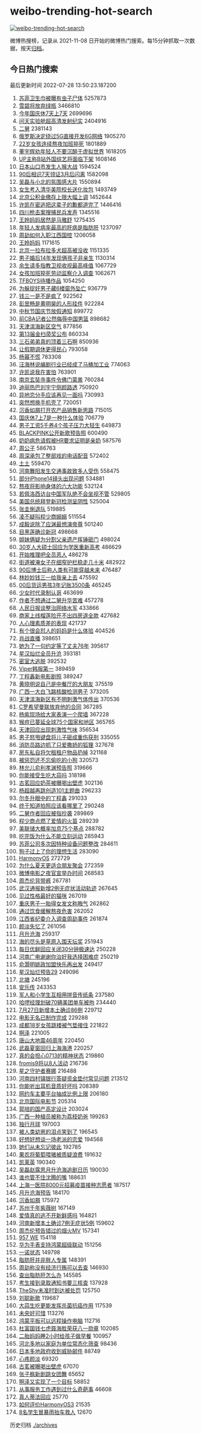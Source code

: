 # weibo-trending-hot-search

[![weibo-trending-hot-search](https://github.com/ameizi/weibo-trending-hot-search/actions/workflows/ci.yml/badge.svg)](https://github.com/ameizi/weibo-trending-hot-search/actions/workflows/ci.yml)

微博热搜榜，记录从 2021-11-08 日开始的微博热门搜索。每15分钟抓取一次数据，按天[归档](./archives)。

## 今日热门搜索

<!-- BEGIN --> 
最后更新时间 2022-07-28 13:50:23.187200 
1. [苏菲卫生巾被曝有虫子尸体](https://s.weibo.com/weibo?q=%23%E8%8B%8F%E8%8F%B2%E5%8D%AB%E7%94%9F%E5%B7%BE%E8%A2%AB%E6%9B%9D%E6%9C%89%E8%99%AB%E5%AD%90%E5%B0%B8%E4%BD%93%23&Refer=top) 5257873
1. [雪碧将放弃绿瓶](https://s.weibo.com/weibo?q=%23%E9%9B%AA%E7%A2%A7%E5%B0%86%E6%94%BE%E5%BC%83%E7%BB%BF%E7%93%B6%23&Refer=top) 3466810
1. [今年国庆休7天上7天](https://s.weibo.com/weibo?q=%23%E4%BB%8A%E5%B9%B4%E5%9B%BD%E5%BA%86%E4%BC%917%E5%A4%A9%E4%B8%8A7%E5%A4%A9%23&Refer=top) 2699696
1. [问天实验舱超高清发射纪实](https://s.weibo.com/weibo?q=%23%E9%97%AE%E5%A4%A9%E5%AE%9E%E9%AA%8C%E8%88%B1%E8%B6%85%E9%AB%98%E6%B8%85%E5%8F%91%E5%B0%84%E7%BA%AA%E5%AE%9E%23&Refer=top) 2404916
1. [二舅](https://s.weibo.com/weibo?q=%23%E4%BA%8C%E8%88%85%23&Refer=top) 2381143
1. [俄罗斯决定绕过5G直接开发6G网络](https://s.weibo.com/weibo?q=%23%E4%BF%84%E7%BD%97%E6%96%AF%E5%86%B3%E5%AE%9A%E7%BB%95%E8%BF%875G%E7%9B%B4%E6%8E%A5%E5%BC%80%E5%8F%916G%E7%BD%91%E7%BB%9C%23&Refer=top) 1905270
1. [22岁女孩连续熬夜加班猝死](https://s.weibo.com/weibo?q=%2322%E5%B2%81%E5%A5%B3%E5%AD%A9%E8%BF%9E%E7%BB%AD%E7%86%AC%E5%A4%9C%E5%8A%A0%E7%8F%AD%E7%8C%9D%E6%AD%BB%23&Refer=top) 1801889
1. [董宇辉劝年轻人不要沉醉于虚拟世界](https://s.weibo.com/weibo?q=%23%E8%91%A3%E5%AE%87%E8%BE%89%E5%8A%9D%E5%B9%B4%E8%BD%BB%E4%BA%BA%E4%B8%8D%E8%A6%81%E6%B2%89%E9%86%89%E4%BA%8E%E8%99%9A%E6%8B%9F%E4%B8%96%E7%95%8C%23&Refer=top) 1618205
1. [UP主称B站外国综艺将面临下架](https://s.weibo.com/weibo?q=%23UP%E4%B8%BB%E7%A7%B0B%E7%AB%99%E5%A4%96%E5%9B%BD%E7%BB%BC%E8%89%BA%E5%B0%86%E9%9D%A2%E4%B8%B4%E4%B8%8B%E6%9E%B6%23&Refer=top) 1608146
1. [日本山口市发生人猴大战](https://s.weibo.com/weibo?q=%23%E6%97%A5%E6%9C%AC%E5%B1%B1%E5%8F%A3%E5%B8%82%E5%8F%91%E7%94%9F%E4%BA%BA%E7%8C%B4%E5%A4%A7%E6%88%98%23&Refer=top) 1594524
1. [90后相识7天领证3月后闪离](https://s.weibo.com/weibo?q=%2390%E5%90%8E%E7%9B%B8%E8%AF%867%E5%A4%A9%E9%A2%86%E8%AF%813%E6%9C%88%E5%90%8E%E9%97%AA%E7%A6%BB%23&Refer=top) 1582098
1. [吴磊与小北的氛围感大片](https://s.weibo.com/weibo?q=%23%E5%90%B4%E7%A3%8A%E4%B8%8E%E5%B0%8F%E5%8C%97%E7%9A%84%E6%B0%9B%E5%9B%B4%E6%84%9F%E5%A4%A7%E7%89%87%23&Refer=top) 1550894
1. [女生考入清华美院校长送化妆包](https://s.weibo.com/weibo?q=%23%E5%A5%B3%E7%94%9F%E8%80%83%E5%85%A5%E6%B8%85%E5%8D%8E%E7%BE%8E%E9%99%A2%E6%A0%A1%E9%95%BF%E9%80%81%E5%8C%96%E5%A6%86%E5%8C%85%23&Refer=top) 1493749
1. [北京公积金缴存上限大幅上调](https://s.weibo.com/weibo?q=%23%E5%8C%97%E4%BA%AC%E5%85%AC%E7%A7%AF%E9%87%91%E7%BC%B4%E5%AD%98%E4%B8%8A%E9%99%90%E5%A4%A7%E5%B9%85%E4%B8%8A%E8%B0%83%23&Refer=top) 1452644
1. [许凯在密逃把这辈子的歉都道完了](https://s.weibo.com/weibo?q=%23%E8%AE%B8%E5%87%AF%E5%9C%A8%E5%AF%86%E9%80%83%E6%8A%8A%E8%BF%99%E8%BE%88%E5%AD%90%E7%9A%84%E6%AD%89%E9%83%BD%E9%81%93%E5%AE%8C%E4%BA%86%23&Refer=top) 1446416
1. [四川枪击案搜捕民兵发声](https://s.weibo.com/weibo?q=%23%E5%9B%9B%E5%B7%9D%E6%9E%AA%E5%87%BB%E6%A1%88%E6%90%9C%E6%8D%95%E6%B0%91%E5%85%B5%E5%8F%91%E5%A3%B0%23&Refer=top) 1345516
1. [王姈妈妈居然是马雅舒](https://s.weibo.com/weibo?q=%23%E7%8E%8B%E5%A7%88%E5%A6%88%E5%A6%88%E5%B1%85%E7%84%B6%E6%98%AF%E9%A9%AC%E9%9B%85%E8%88%92%23&Refer=top) 1275435
1. [年轻人发病率最高的肝病是脂肪肝](https://s.weibo.com/weibo?q=%23%E5%B9%B4%E8%BD%BB%E4%BA%BA%E5%8F%91%E7%97%85%E7%8E%87%E6%9C%80%E9%AB%98%E7%9A%84%E8%82%9D%E7%97%85%E6%98%AF%E8%84%82%E8%82%AA%E8%82%9D%23&Refer=top) 1237097
1. [周劼如何入职江西国控](https://s.weibo.com/weibo?q=%23%E5%91%A8%E5%8A%BC%E5%A6%82%E4%BD%95%E5%85%A5%E8%81%8C%E6%B1%9F%E8%A5%BF%E5%9B%BD%E6%8E%A7%23&Refer=top) 1206058
1. [王姈妈妈](https://s.weibo.com/weibo?q=%E7%8E%8B%E5%A7%88%E5%A6%88%E5%A6%88&Refer=top) 1171615
1. [北京一拉布拉多犬超高被没收](https://s.weibo.com/weibo?q=%23%E5%8C%97%E4%BA%AC%E4%B8%80%E6%8B%89%E5%B8%83%E6%8B%89%E5%A4%9A%E7%8A%AC%E8%B6%85%E9%AB%98%E8%A2%AB%E6%B2%A1%E6%94%B6%23&Refer=top) 1151335
1. [男子婚后14年发现俩孩子非亲生](https://s.weibo.com/weibo?q=%23%E7%94%B7%E5%AD%90%E5%A9%9A%E5%90%8E14%E5%B9%B4%E5%8F%91%E7%8E%B0%E4%BF%A9%E5%AD%A9%E5%AD%90%E9%9D%9E%E4%BA%B2%E7%94%9F%23&Refer=top) 1130314
1. [余生请多指教卫视收视最高峰值](https://s.weibo.com/weibo?q=%23%E4%BD%99%E7%94%9F%E8%AF%B7%E5%A4%9A%E6%8C%87%E6%95%99%E5%8D%AB%E8%A7%86%E6%94%B6%E8%A7%86%E6%9C%80%E9%AB%98%E5%B3%B0%E5%80%BC%23&Refer=top) 1067729
1. [女孩加班猝死劳动监察介入调查](https://s.weibo.com/weibo?q=%23%E5%A5%B3%E5%AD%A9%E5%8A%A0%E7%8F%AD%E7%8C%9D%E6%AD%BB%E5%8A%B3%E5%8A%A8%E7%9B%91%E5%AF%9F%E4%BB%8B%E5%85%A5%E8%B0%83%E6%9F%A5%23&Refer=top) 1062671
1. [TFBOYS待播作品](https://s.weibo.com/weibo?q=%23TFBOYS%E5%BE%85%E6%92%AD%E4%BD%9C%E5%93%81%23&Refer=top) 1054250
1. [为躲捉奸男子藏6楼窗外坠亡](https://s.weibo.com/weibo?q=%23%E4%B8%BA%E8%BA%B2%E6%8D%89%E5%A5%B8%E7%94%B7%E5%AD%90%E8%97%8F6%E6%A5%BC%E7%AA%97%E5%A4%96%E5%9D%A0%E4%BA%A1%23&Refer=top) 936779
1. [钱三一是不是疯了](https://s.weibo.com/weibo?q=%23%E9%92%B1%E4%B8%89%E4%B8%80%E6%98%AF%E4%B8%8D%E6%98%AF%E7%96%AF%E4%BA%86%23&Refer=top) 922562
1. [彭昱畅是黄明昊的人形挂件](https://s.weibo.com/weibo?q=%23%E5%BD%AD%E6%98%B1%E7%95%85%E6%98%AF%E9%BB%84%E6%98%8E%E6%98%8A%E7%9A%84%E4%BA%BA%E5%BD%A2%E6%8C%82%E4%BB%B6%23&Refer=top) 922284
1. [中秋节国庆节放假通知](https://s.weibo.com/weibo?q=%23%E4%B8%AD%E7%A7%8B%E8%8A%82%E5%9B%BD%E5%BA%86%E8%8A%82%E6%94%BE%E5%81%87%E9%80%9A%E7%9F%A5%23&Refer=top) 899772
1. [前CBA记者公然侮辱中国男篮](https://s.weibo.com/weibo?q=%23%E5%89%8DCBA%E8%AE%B0%E8%80%85%E5%85%AC%E7%84%B6%E4%BE%AE%E8%BE%B1%E4%B8%AD%E5%9B%BD%E7%94%B7%E7%AF%AE%23&Refer=top) 898682
1. [天津滨海新区空气](https://s.weibo.com/weibo?q=%23%E5%A4%A9%E6%B4%A5%E6%BB%A8%E6%B5%B7%E6%96%B0%E5%8C%BA%E7%A9%BA%E6%B0%94%23&Refer=top) 877856
1. [第13届金扫帚奖公布](https://s.weibo.com/weibo?q=%23%E7%AC%AC13%E5%B1%8A%E9%87%91%E6%89%AB%E5%B8%9A%E5%A5%96%E5%85%AC%E5%B8%83%23&Refer=top) 860334
1. [三石弟弟真的顶着三石啊](https://s.weibo.com/weibo?q=%23%E4%B8%89%E7%9F%B3%E5%BC%9F%E5%BC%9F%E7%9C%9F%E7%9A%84%E9%A1%B6%E7%9D%80%E4%B8%89%E7%9F%B3%E5%95%8A%23&Refer=top) 850936
1. [让假期调休更得民心](https://s.weibo.com/weibo?q=%23%E8%AE%A9%E5%81%87%E6%9C%9F%E8%B0%83%E4%BC%91%E6%9B%B4%E5%BE%97%E6%B0%91%E5%BF%83%23&Refer=top) 793058
1. [杨幂不慌](https://s.weibo.com/weibo?q=%23%E6%9D%A8%E5%B9%82%E4%B8%8D%E6%85%8C%23&Refer=top) 783308
1. [汪海林说编剧行业已经成了马桶加工业](https://s.weibo.com/weibo?q=%23%E6%B1%AA%E6%B5%B7%E6%9E%97%E8%AF%B4%E7%BC%96%E5%89%A7%E8%A1%8C%E4%B8%9A%E5%B7%B2%E7%BB%8F%E6%88%90%E4%BA%86%E9%A9%AC%E6%A1%B6%E5%8A%A0%E5%B7%A5%E4%B8%9A%23&Refer=top) 774063
1. [许凯说我在害怕](https://s.weibo.com/weibo?q=%23%E8%AE%B8%E5%87%AF%E8%AF%B4%E6%88%91%E5%9C%A8%E5%AE%B3%E6%80%95%23&Refer=top) 763901
1. [南京玄奘寺事件令佛门蒙羞](https://s.weibo.com/weibo?q=%23%E5%8D%97%E4%BA%AC%E7%8E%84%E5%A5%98%E5%AF%BA%E4%BA%8B%E4%BB%B6%E4%BB%A4%E4%BD%9B%E9%97%A8%E8%92%99%E7%BE%9E%23&Refer=top) 760284
1. [迪丽热巴刘宇宁侧颜路透](https://s.weibo.com/weibo?q=%23%E8%BF%AA%E4%B8%BD%E7%83%AD%E5%B7%B4%E5%88%98%E5%AE%87%E5%AE%81%E4%BE%A7%E9%A2%9C%E8%B7%AF%E9%80%8F%23&Refer=top) 750920
1. [异地恋分手应该再见一面吗](https://s.weibo.com/weibo?q=%23%E5%BC%82%E5%9C%B0%E6%81%8B%E5%88%86%E6%89%8B%E5%BA%94%E8%AF%A5%E5%86%8D%E8%A7%81%E4%B8%80%E9%9D%A2%E5%90%97%23&Refer=top) 730993
1. [突然想换手机壳了](https://s.weibo.com/weibo?q=%23%E7%AA%81%E7%84%B6%E6%83%B3%E6%8D%A2%E6%89%8B%E6%9C%BA%E5%A3%B3%E4%BA%86%23&Refer=top) 720051
1. [沉香如屑打开农产品销售新思路](https://s.weibo.com/weibo?q=%23%E6%B2%89%E9%A6%99%E5%A6%82%E5%B1%91%E6%89%93%E5%BC%80%E5%86%9C%E4%BA%A7%E5%93%81%E9%94%80%E5%94%AE%E6%96%B0%E6%80%9D%E8%B7%AF%23&Refer=top) 715015
1. [国庆休7上7是一种什么体验](https://s.weibo.com/weibo?q=%23%E5%9B%BD%E5%BA%86%E4%BC%917%E4%B8%8A7%E6%98%AF%E4%B8%80%E7%A7%8D%E4%BB%80%E4%B9%88%E4%BD%93%E9%AA%8C%23&Refer=top) 706779
1. [男子工资5千养4个孩子压力大轻生](https://s.weibo.com/weibo?q=%23%E7%94%B7%E5%AD%90%E5%B7%A5%E8%B5%845%E5%8D%83%E5%85%BB4%E4%B8%AA%E5%AD%A9%E5%AD%90%E5%8E%8B%E5%8A%9B%E5%A4%A7%E8%BD%BB%E7%94%9F%23&Refer=top) 649873
1. [BLACKPINK公开新歌预告照](https://s.weibo.com/weibo?q=%23BLACKPINK%E5%85%AC%E5%BC%80%E6%96%B0%E6%AD%8C%E9%A2%84%E5%91%8A%E7%85%A7%23&Refer=top) 600490
1. [奶奶病危请假被HR要求证明是亲奶](https://s.weibo.com/weibo?q=%23%E5%A5%B6%E5%A5%B6%E7%97%85%E5%8D%B1%E8%AF%B7%E5%81%87%E8%A2%ABHR%E8%A6%81%E6%B1%82%E8%AF%81%E6%98%8E%E6%98%AF%E4%BA%B2%E5%A5%B6%23&Refer=top) 587576
1. [周公子](https://s.weibo.com/weibo?q=%E5%91%A8%E5%85%AC%E5%AD%90&Refer=top) 586763
1. [周深承包了整部戏的电话配音](https://s.weibo.com/weibo?q=%23%E5%91%A8%E6%B7%B1%E6%89%BF%E5%8C%85%E4%BA%86%E6%95%B4%E9%83%A8%E6%88%8F%E7%9A%84%E7%94%B5%E8%AF%9D%E9%85%8D%E9%9F%B3%23&Refer=top) 572402
1. [土土](https://s.weibo.com/weibo?q=%E5%9C%9F%E5%9C%9F&Refer=top) 559470
1. [河南舞阳发生交通事故致多人受伤](https://s.weibo.com/weibo?q=%23%E6%B2%B3%E5%8D%97%E8%88%9E%E9%98%B3%E5%8F%91%E7%94%9F%E4%BA%A4%E9%80%9A%E4%BA%8B%E6%95%85%E8%87%B4%E5%A4%9A%E4%BA%BA%E5%8F%97%E4%BC%A4%23&Refer=top) 558475
1. [部分iPhone14镜头出现问题](https://s.weibo.com/weibo?q=%23%E9%83%A8%E5%88%86iPhone14%E9%95%9C%E5%A4%B4%E5%87%BA%E7%8E%B0%E9%97%AE%E9%A2%98%23&Refer=top) 534881
1. [熬夜将影响身体的六大功能](https://s.weibo.com/weibo?q=%23%E7%86%AC%E5%A4%9C%E5%B0%86%E5%BD%B1%E5%93%8D%E8%BA%AB%E4%BD%93%E7%9A%84%E5%85%AD%E5%A4%A7%E5%8A%9F%E8%83%BD%23&Refer=top) 532124
1. [若佩洛西访台中国军队绝不会坐视不管](https://s.weibo.com/weibo?q=%E8%8B%A5%E4%BD%A9%E6%B4%9B%E8%A5%BF%E8%AE%BF%E5%8F%B0%E4%B8%AD%E5%9B%BD%E5%86%9B%E9%98%9F%E7%BB%9D%E4%B8%8D%E4%BC%9A%E5%9D%90%E8%A7%86%E4%B8%8D%E7%AE%A1&Refer=top) 529805
1. [美国总统拜登新冠检测呈阴性](https://s.weibo.com/weibo?q=%23%E7%BE%8E%E5%9B%BD%E6%80%BB%E7%BB%9F%E6%8B%9C%E7%99%BB%E6%96%B0%E5%86%A0%E6%A3%80%E6%B5%8B%E5%91%88%E9%98%B4%E6%80%A7%23&Refer=top) 525004
1. [张圭悧退队](https://s.weibo.com/weibo?q=%23%E5%BC%A0%E5%9C%AD%E6%82%A7%E9%80%80%E9%98%9F%23&Refer=top) 519885
1. [凌不疑叫程少商嫋嫋](https://s.weibo.com/weibo?q=%E5%87%8C%E4%B8%8D%E7%96%91%E5%8F%AB%E7%A8%8B%E5%B0%91%E5%95%86%E5%AB%8B%E5%AB%8B&Refer=top) 511554
1. [成毅说除了应渊最想演帝尊](https://s.weibo.com/weibo?q=%23%E6%88%90%E6%AF%85%E8%AF%B4%E9%99%A4%E4%BA%86%E5%BA%94%E6%B8%8A%E6%9C%80%E6%83%B3%E6%BC%94%E5%B8%9D%E5%B0%8A%23&Refer=top) 501240
1. [目黑莲确诊新冠](https://s.weibo.com/weibo?q=%23%E7%9B%AE%E9%BB%91%E8%8E%B2%E7%A1%AE%E8%AF%8A%E6%96%B0%E5%86%A0%23&Refer=top) 498668
1. [姐妹俩疑为分割父亲遗产挥锤砸门](https://s.weibo.com/weibo?q=%23%E5%A7%90%E5%A6%B9%E4%BF%A9%E7%96%91%E4%B8%BA%E5%88%86%E5%89%B2%E7%88%B6%E4%BA%B2%E9%81%97%E4%BA%A7%E6%8C%A5%E9%94%A4%E7%A0%B8%E9%97%A8%23&Refer=top) 498024
1. [30岁人大硕士回应为学医重新高考](https://s.weibo.com/weibo?q=%2330%E5%B2%81%E4%BA%BA%E5%A4%A7%E7%A1%95%E5%A3%AB%E5%9B%9E%E5%BA%94%E4%B8%BA%E5%AD%A6%E5%8C%BB%E9%87%8D%E6%96%B0%E9%AB%98%E8%80%83%23&Refer=top) 486629
1. [开始推理吧全员恶人](https://s.weibo.com/weibo?q=%23%E5%BC%80%E5%A7%8B%E6%8E%A8%E7%90%86%E5%90%A7%E5%85%A8%E5%91%98%E6%81%B6%E4%BA%BA%23&Refer=top) 486278
1. [街道被淹女子在细窄护栏稳走几十米](https://s.weibo.com/weibo?q=%23%E8%A1%97%E9%81%93%E8%A2%AB%E6%B7%B9%E5%A5%B3%E5%AD%90%E5%9C%A8%E7%BB%86%E7%AA%84%E6%8A%A4%E6%A0%8F%E7%A8%B3%E8%B5%B0%E5%87%A0%E5%8D%81%E7%B1%B3%23&Refer=top) 482922
1. [90后博士后称人类有可能穿越未来](https://s.weibo.com/weibo?q=%2390%E5%90%8E%E5%8D%9A%E5%A3%AB%E5%90%8E%E7%A7%B0%E4%BA%BA%E7%B1%BB%E6%9C%89%E5%8F%AF%E8%83%BD%E7%A9%BF%E8%B6%8A%E6%9C%AA%E6%9D%A5%23&Refer=top) 476487
1. [林妙妙钱三一给我亲上去](https://s.weibo.com/weibo?q=%23%E6%9E%97%E5%A6%99%E5%A6%99%E9%92%B1%E4%B8%89%E4%B8%80%E7%BB%99%E6%88%91%E4%BA%B2%E4%B8%8A%E5%8E%BB%23&Refer=top) 475592
1. [00后货运男孩3年记账3500条](https://s.weibo.com/weibo?q=%2300%E5%90%8E%E8%B4%A7%E8%BF%90%E7%94%B7%E5%AD%A93%E5%B9%B4%E8%AE%B0%E8%B4%A63500%E6%9D%A1%23&Refer=top) 465245
1. [少女时代录制认哥](https://s.weibo.com/weibo?q=%23%E5%B0%91%E5%A5%B3%E6%97%B6%E4%BB%A3%E5%BD%95%E5%88%B6%E8%AE%A4%E5%93%A5%23&Refer=top) 463699
1. [作者不想通过二舅升华苦难](https://s.weibo.com/weibo?q=%23%E4%BD%9C%E8%80%85%E4%B8%8D%E6%83%B3%E9%80%9A%E8%BF%87%E4%BA%8C%E8%88%85%E5%8D%87%E5%8D%8E%E8%8B%A6%E9%9A%BE%23&Refer=top) 457278
1. [人民日报谈整治网络水军](https://s.weibo.com/weibo?q=%23%E4%BA%BA%E6%B0%91%E6%97%A5%E6%8A%A5%E8%B0%88%E6%95%B4%E6%B2%BB%E7%BD%91%E7%BB%9C%E6%B0%B4%E5%86%9B%23&Refer=top) 433866
1. [商家上线榴莲险开不出四房退全款](https://s.weibo.com/weibo?q=%23%E5%95%86%E5%AE%B6%E4%B8%8A%E7%BA%BF%E6%A6%B4%E8%8E%B2%E9%99%A9%E5%BC%80%E4%B8%8D%E5%87%BA%E5%9B%9B%E6%88%BF%E9%80%80%E5%85%A8%E6%AC%BE%23&Refer=top) 427682
1. [人心理素质差的表现](https://s.weibo.com/weibo?q=%23%E4%BA%BA%E5%BF%83%E7%90%86%E7%B4%A0%E8%B4%A8%E5%B7%AE%E7%9A%84%E8%A1%A8%E7%8E%B0%23&Refer=top) 421737
1. [有个很会怼人的妈妈是什么体验](https://s.weibo.com/weibo?q=%23%E6%9C%89%E4%B8%AA%E5%BE%88%E4%BC%9A%E6%80%BC%E4%BA%BA%E7%9A%84%E5%A6%88%E5%A6%88%E6%98%AF%E4%BB%80%E4%B9%88%E4%BD%93%E9%AA%8C%23&Refer=top) 404526
1. [肖战直播](https://s.weibo.com/weibo?q=%23%E8%82%96%E6%88%98%E7%9B%B4%E6%92%AD%23&Refer=top) 398651
1. [她为了一句约定等了丈夫76年](https://s.weibo.com/weibo?q=%23%E5%A5%B9%E4%B8%BA%E4%BA%86%E4%B8%80%E5%8F%A5%E7%BA%A6%E5%AE%9A%E7%AD%89%E4%BA%86%E4%B8%88%E5%A4%AB76%E5%B9%B4%23&Refer=top) 395617
1. [星汉灿烂全员升沧](https://s.weibo.com/weibo?q=%23%E6%98%9F%E6%B1%89%E7%81%BF%E7%83%82%E5%85%A8%E5%91%98%E5%8D%87%E6%B2%A7%23&Refer=top) 393181
1. [密室大逃脱](https://s.weibo.com/weibo?q=%E5%AF%86%E5%AE%A4%E5%A4%A7%E9%80%83%E8%84%B1&Refer=top) 392532
1. [Viper韩服第一](https://s.weibo.com/weibo?q=Viper%E9%9F%A9%E6%9C%8D%E7%AC%AC%E4%B8%80&Refer=top) 389459
1. [丁程鑫新电影剧照](https://s.weibo.com/weibo?q=%23%E4%B8%81%E7%A8%8B%E9%91%AB%E6%96%B0%E7%94%B5%E5%BD%B1%E5%89%A7%E7%85%A7%23&Refer=top) 389247
1. [黄晓明说自己是中餐厅的大朋友](https://s.weibo.com/weibo?q=%23%E9%BB%84%E6%99%93%E6%98%8E%E8%AF%B4%E8%87%AA%E5%B7%B1%E6%98%AF%E4%B8%AD%E9%A4%90%E5%8E%85%E7%9A%84%E5%A4%A7%E6%9C%8B%E5%8F%8B%23&Refer=top) 375519
1. [广西一大白飞踹核酸检测男子](https://s.weibo.com/weibo?q=%23%E5%B9%BF%E8%A5%BF%E4%B8%80%E5%A4%A7%E7%99%BD%E9%A3%9E%E8%B8%B9%E6%A0%B8%E9%85%B8%E6%A3%80%E6%B5%8B%E7%94%B7%E5%AD%90%23&Refer=top) 373205
1. [天津滨海新区有不明刺激气体传出](https://s.weibo.com/weibo?q=%23%E5%A4%A9%E6%B4%A5%E6%BB%A8%E6%B5%B7%E6%96%B0%E5%8C%BA%E6%9C%89%E4%B8%8D%E6%98%8E%E5%88%BA%E6%BF%80%E6%B0%94%E4%BD%93%E4%BC%A0%E5%87%BA%23&Refer=top) 370536
1. [C罗希望曼联放弃他的合同](https://s.weibo.com/weibo?q=%23C%E7%BD%97%E5%B8%8C%E6%9C%9B%E6%9B%BC%E8%81%94%E6%94%BE%E5%BC%83%E4%BB%96%E7%9A%84%E5%90%88%E5%90%8C%23&Refer=top) 367285
1. [杨紫现场给大家表演一个爬墙](https://s.weibo.com/weibo?q=%23%E6%9D%A8%E7%B4%AB%E7%8E%B0%E5%9C%BA%E7%BB%99%E5%A4%A7%E5%AE%B6%E8%A1%A8%E6%BC%94%E4%B8%80%E4%B8%AA%E7%88%AC%E5%A2%99%23&Refer=top) 367228
1. [猴痘已蔓延全球75个国家和地区](https://s.weibo.com/weibo?q=%23%E7%8C%B4%E7%97%98%E5%B7%B2%E8%94%93%E5%BB%B6%E5%85%A8%E7%90%8375%E4%B8%AA%E5%9B%BD%E5%AE%B6%E5%92%8C%E5%9C%B0%E5%8C%BA%23&Refer=top) 365765
1. [天津回应出现刺激性气味](https://s.weibo.com/weibo?q=%23%E5%A4%A9%E6%B4%A5%E5%9B%9E%E5%BA%94%E5%87%BA%E7%8E%B0%E5%88%BA%E6%BF%80%E6%80%A7%E6%B0%94%E5%91%B3%23&Refer=top) 356534
1. [男子怒甩键盘将儿子砸成重伤获刑](https://s.weibo.com/weibo?q=%23%E7%94%B7%E5%AD%90%E6%80%92%E7%94%A9%E9%94%AE%E7%9B%98%E5%B0%86%E5%84%BF%E5%AD%90%E7%A0%B8%E6%88%90%E9%87%8D%E4%BC%A4%E8%8E%B7%E5%88%91%23&Refer=top) 335055
1. [消防员路边抓了只爱撒娇的狐狸](https://s.weibo.com/weibo?q=%23%E6%B6%88%E9%98%B2%E5%91%98%E8%B7%AF%E8%BE%B9%E6%8A%93%E4%BA%86%E5%8F%AA%E7%88%B1%E6%92%92%E5%A8%87%E7%9A%84%E7%8B%90%E7%8B%B8%23&Refer=top) 327678
1. [房东私自将欠租租户物品扔掉](https://s.weibo.com/weibo?q=%23%E6%88%BF%E4%B8%9C%E7%A7%81%E8%87%AA%E5%B0%86%E6%AC%A0%E7%A7%9F%E7%A7%9F%E6%88%B7%E7%89%A9%E5%93%81%E6%89%94%E6%8E%89%23&Refer=top) 321168
1. [被惩罚还不忘偷吃的小狗](https://s.weibo.com/weibo?q=%23%E8%A2%AB%E6%83%A9%E7%BD%9A%E8%BF%98%E4%B8%8D%E5%BF%98%E5%81%B7%E5%90%83%E7%9A%84%E5%B0%8F%E7%8B%97%23&Refer=top) 320573
1. [林允儿俞利孝渊预告照](https://s.weibo.com/weibo?q=%23%E6%9E%97%E5%85%81%E5%84%BF%E4%BF%9E%E5%88%A9%E5%AD%9D%E6%B8%8A%E9%A2%84%E5%91%8A%E7%85%A7%23&Refer=top) 319666
1. [你能接受生吃大蒜吗](https://s.weibo.com/weibo?q=%23%E4%BD%A0%E8%83%BD%E6%8E%A5%E5%8F%97%E7%94%9F%E5%90%83%E5%A4%A7%E8%92%9C%E5%90%97%23&Refer=top) 318198
1. [古茗回应奶茶被曝喝出壁虎](https://s.weibo.com/weibo?q=%23%E5%8F%A4%E8%8C%97%E5%9B%9E%E5%BA%94%E5%A5%B6%E8%8C%B6%E8%A2%AB%E6%9B%9D%E5%96%9D%E5%87%BA%E5%A3%81%E8%99%8E%23&Refer=top) 302136
1. [杨超越再跳创造101主题曲](https://s.weibo.com/weibo?q=%23%E6%9D%A8%E8%B6%85%E8%B6%8A%E5%86%8D%E8%B7%B3%E5%88%9B%E9%80%A0101%E4%B8%BB%E9%A2%98%E6%9B%B2%23&Refer=top) 296233
1. [尔冬升眼中的丁程鑫](https://s.weibo.com/weibo?q=%23%E5%B0%94%E5%86%AC%E5%8D%87%E7%9C%BC%E4%B8%AD%E7%9A%84%E4%B8%81%E7%A8%8B%E9%91%AB%23&Refer=top) 291033
1. [终于知道拍照应该看哪里了](https://s.weibo.com/weibo?q=%23%E7%BB%88%E4%BA%8E%E7%9F%A5%E9%81%93%E6%8B%8D%E7%85%A7%E5%BA%94%E8%AF%A5%E7%9C%8B%E5%93%AA%E9%87%8C%E4%BA%86%23&Refer=top) 290248
1. [二舅作者回应被指抄袭](https://s.weibo.com/weibo?q=%23%E4%BA%8C%E8%88%85%E4%BD%9C%E8%80%85%E5%9B%9E%E5%BA%94%E8%A2%AB%E6%8C%87%E6%8A%84%E8%A2%AD%23&Refer=top) 289869
1. [程少商点燃了爱情的火苗](https://s.weibo.com/weibo?q=%23%E7%A8%8B%E5%B0%91%E5%95%86%E7%82%B9%E7%87%83%E4%BA%86%E7%88%B1%E6%83%85%E7%9A%84%E7%81%AB%E8%8B%97%23&Refer=top) 289239
1. [美联储大概率加息75个基点](https://s.weibo.com/weibo?q=%23%E7%BE%8E%E8%81%94%E5%82%A8%E5%A4%A7%E6%A6%82%E7%8E%87%E5%8A%A0%E6%81%AF75%E4%B8%AA%E5%9F%BA%E7%82%B9%23&Refer=top) 288782
1. [吃完饭为什么不能立刻运动](https://s.weibo.com/weibo?q=%23%E5%90%83%E5%AE%8C%E9%A5%AD%E4%B8%BA%E4%BB%80%E4%B9%88%E4%B8%8D%E8%83%BD%E7%AB%8B%E5%88%BB%E8%BF%90%E5%8A%A8%23&Refer=top) 285943
1. [苏菲公司多次因特种设备问题整改](https://s.weibo.com/weibo?q=%23%E8%8B%8F%E8%8F%B2%E5%85%AC%E5%8F%B8%E5%A4%9A%E6%AC%A1%E5%9B%A0%E7%89%B9%E7%A7%8D%E8%AE%BE%E5%A4%87%E9%97%AE%E9%A2%98%E6%95%B4%E6%94%B9%23&Refer=top) 284611
1. [狗子过上了你的理想生活](https://s.weibo.com/weibo?q=%23%E7%8B%97%E5%AD%90%E8%BF%87%E4%B8%8A%E4%BA%86%E4%BD%A0%E7%9A%84%E7%90%86%E6%83%B3%E7%94%9F%E6%B4%BB%23&Refer=top) 283090
1. [HarmonyOS](https://s.weibo.com/weibo?q=%23HarmonyOS%23&Refer=top) 272729
1. [为什么夏天更适合朋友聚会](https://s.weibo.com/weibo?q=%23%E4%B8%BA%E4%BB%80%E4%B9%88%E5%A4%8F%E5%A4%A9%E6%9B%B4%E9%80%82%E5%90%88%E6%9C%8B%E5%8F%8B%E8%81%9A%E4%BC%9A%23&Refer=top) 272359
1. [微博电影之夜官宣举办时间](https://s.weibo.com/weibo?q=%23%E5%BE%AE%E5%8D%9A%E7%94%B5%E5%BD%B1%E4%B9%8B%E5%A4%9C%E5%AE%98%E5%AE%A3%E4%B8%BE%E5%8A%9E%E6%97%B6%E9%97%B4%23&Refer=top) 268583
1. [周杰伦背带裤](https://s.weibo.com/weibo?q=%23%E5%91%A8%E6%9D%B0%E4%BC%A6%E8%83%8C%E5%B8%A6%E8%A3%A4%23&Refer=top) 267781
1. [武汉通报新增2例无症状活动轨迹](https://s.weibo.com/weibo?q=%23%E6%AD%A6%E6%B1%89%E9%80%9A%E6%8A%A5%E6%96%B0%E5%A2%9E2%E4%BE%8B%E6%97%A0%E7%97%87%E7%8A%B6%E6%B4%BB%E5%8A%A8%E8%BD%A8%E8%BF%B9%23&Refer=top) 267645
1. [见过性格最好的猫咪](https://s.weibo.com/weibo?q=%23%E8%A7%81%E8%BF%87%E6%80%A7%E6%A0%BC%E6%9C%80%E5%A5%BD%E7%9A%84%E7%8C%AB%E5%92%AA%23&Refer=top) 267019
1. [重庆男子一胎得女发文称晦气](https://s.weibo.com/weibo?q=%23%E9%87%8D%E5%BA%86%E7%94%B7%E5%AD%90%E4%B8%80%E8%83%8E%E5%BE%97%E5%A5%B3%E5%8F%91%E6%96%87%E7%A7%B0%E6%99%A6%E6%B0%94%23&Refer=top) 262862
1. [通过饮食缓解熬夜危害](https://s.weibo.com/weibo?q=%23%E9%80%9A%E8%BF%87%E9%A5%AE%E9%A3%9F%E7%BC%93%E8%A7%A3%E7%86%AC%E5%A4%9C%E5%8D%B1%E5%AE%B3%23&Refer=top) 262052
1. [江西省纪委介入调查周劼事件](https://s.weibo.com/weibo?q=%23%E6%B1%9F%E8%A5%BF%E7%9C%81%E7%BA%AA%E5%A7%94%E4%BB%8B%E5%85%A5%E8%B0%83%E6%9F%A5%E5%91%A8%E5%8A%BC%E4%BA%8B%E4%BB%B6%23&Refer=top) 261874
1. [颜淡失忆了](https://s.weibo.com/weibo?q=%23%E9%A2%9C%E6%B7%A1%E5%A4%B1%E5%BF%86%E4%BA%86%23&Refer=top) 261056
1. [月升沧海](https://s.weibo.com/weibo?q=%E6%9C%88%E5%8D%87%E6%B2%A7%E6%B5%B7&Refer=top) 259317
1. [海的尽头是草原入围天坛奖](https://s.weibo.com/weibo?q=%23%E6%B5%B7%E7%9A%84%E5%B0%BD%E5%A4%B4%E6%98%AF%E8%8D%89%E5%8E%9F%E5%85%A5%E5%9B%B4%E5%A4%A9%E5%9D%9B%E5%A5%96%23&Refer=top) 251943
1. [每日优鲜回应关闭30分钟极速达](https://s.weibo.com/weibo?q=%23%E6%AF%8F%E6%97%A5%E4%BC%98%E9%B2%9C%E5%9B%9E%E5%BA%94%E5%85%B3%E9%97%AD30%E5%88%86%E9%92%9F%E6%9E%81%E9%80%9F%E8%BE%BE%23&Refer=top) 250228
1. [河南广电谢谢你治好我选择困难症](https://s.weibo.com/weibo?q=%23%E6%B2%B3%E5%8D%97%E5%B9%BF%E7%94%B5%E8%B0%A2%E8%B0%A2%E4%BD%A0%E6%B2%BB%E5%A5%BD%E6%88%91%E9%80%89%E6%8B%A9%E5%9B%B0%E9%9A%BE%E7%97%87%23&Refer=top) 250219
1. [俞灏明姚政加盟快乐再出发](https://s.weibo.com/weibo?q=%23%E4%BF%9E%E7%81%8F%E6%98%8E%E5%A7%9A%E6%94%BF%E5%8A%A0%E7%9B%9F%E5%BF%AB%E4%B9%90%E5%86%8D%E5%87%BA%E5%8F%91%23&Refer=top) 249417
1. [星汉灿烂预告29](https://s.weibo.com/weibo?q=%E6%98%9F%E6%B1%89%E7%81%BF%E7%83%82%E9%A2%84%E5%91%8A29&Refer=top) 249096
1. [北塘](https://s.weibo.com/weibo?q=%E5%8C%97%E5%A1%98&Refer=top) 245196
1. [安乐传](https://s.weibo.com/weibo?q=%E5%AE%89%E4%B9%90%E4%BC%A0&Refer=top) 243353
1. [军人和小学生互相用拼音传纸条](https://s.weibo.com/weibo?q=%23%E5%86%9B%E4%BA%BA%E5%92%8C%E5%B0%8F%E5%AD%A6%E7%94%9F%E4%BA%92%E7%9B%B8%E7%94%A8%E6%8B%BC%E9%9F%B3%E4%BC%A0%E7%BA%B8%E6%9D%A1%23&Refer=top) 237580
1. [哈啰经理划破70辆美团单车被拘](https://s.weibo.com/weibo?q=%23%E5%93%88%E5%95%B0%E7%BB%8F%E7%90%86%E5%88%92%E7%A0%B470%E8%BE%86%E7%BE%8E%E5%9B%A2%E5%8D%95%E8%BD%A6%E8%A2%AB%E6%8B%98%23&Refer=top) 234440
1. [7月27日新增本土确诊86例](https://s.weibo.com/weibo?q=%237%E6%9C%8827%E6%97%A5%E6%96%B0%E5%A2%9E%E6%9C%AC%E5%9C%9F%E7%A1%AE%E8%AF%8A86%E4%BE%8B%23&Refer=top) 229712
1. [电影无名已制作完成](https://s.weibo.com/weibo?q=%23%E7%94%B5%E5%BD%B1%E6%97%A0%E5%90%8D%E5%B7%B2%E5%88%B6%E4%BD%9C%E5%AE%8C%E6%88%90%23&Refer=top) 229288
1. [成都18岁女孩跳楼被气垫接住](https://s.weibo.com/weibo?q=%23%E6%88%90%E9%83%BD18%E5%B2%81%E5%A5%B3%E5%AD%A9%E8%B7%B3%E6%A5%BC%E8%A2%AB%E6%B0%94%E5%9E%AB%E6%8E%A5%E4%BD%8F%23&Refer=top) 221822
1. [啊泽](https://s.weibo.com/weibo?q=%E5%95%8A%E6%B3%BD&Refer=top) 221005
1. [唐山大地震46周年](https://s.weibo.com/weibo?q=%E5%94%90%E5%B1%B1%E5%A4%A7%E5%9C%B0%E9%9C%8746%E5%91%A8%E5%B9%B4&Refer=top) 220450
1. [武磊夏窗回归上海海港](https://s.weibo.com/weibo?q=%23%E6%AD%A6%E7%A3%8A%E5%A4%8F%E7%AA%97%E5%9B%9E%E5%BD%92%E4%B8%8A%E6%B5%B7%E6%B5%B7%E6%B8%AF%23&Refer=top) 220257
1. [真的会担心0713的精神状态](https://s.weibo.com/weibo?q=%23%E7%9C%9F%E7%9A%84%E4%BC%9A%E6%8B%85%E5%BF%830713%E7%9A%84%E7%B2%BE%E7%A5%9E%E7%8A%B6%E6%80%81%23&Refer=top) 219860
1. [fromis9将以8人活动](https://s.weibo.com/weibo?q=%23fromis9%E5%B0%86%E4%BB%A58%E4%BA%BA%E6%B4%BB%E5%8A%A8%23&Refer=top) 216736
1. [星之守护者赛娜](https://s.weibo.com/weibo?q=%23%E6%98%9F%E4%B9%8B%E5%AE%88%E6%8A%A4%E8%80%85%E8%B5%9B%E5%A8%9C%23&Refer=top) 216488
1. [河南四村镇银行答疑资金垫付常见问题](https://s.weibo.com/weibo?q=%23%E6%B2%B3%E5%8D%97%E5%9B%9B%E6%9D%91%E9%95%87%E9%93%B6%E8%A1%8C%E7%AD%94%E7%96%91%E8%B5%84%E9%87%91%E5%9E%AB%E4%BB%98%E5%B8%B8%E8%A7%81%E9%97%AE%E9%A2%98%23&Refer=top) 213512
1. [你能听出耳机音质好坏吗](https://s.weibo.com/weibo?q=%23%E4%BD%A0%E8%83%BD%E5%90%AC%E5%87%BA%E8%80%B3%E6%9C%BA%E9%9F%B3%E8%B4%A8%E5%A5%BD%E5%9D%8F%E5%90%97%23&Refer=top) 208389
1. [网约车主要平台抽成比例上限](https://s.weibo.com/weibo?q=%23%E7%BD%91%E7%BA%A6%E8%BD%A6%E4%B8%BB%E8%A6%81%E5%B9%B3%E5%8F%B0%E6%8A%BD%E6%88%90%E6%AF%94%E4%BE%8B%E4%B8%8A%E9%99%90%23&Refer=top) 206180
1. [北京国际电影节](https://s.weibo.com/weibo?q=%E5%8C%97%E4%BA%AC%E5%9B%BD%E9%99%85%E7%94%B5%E5%BD%B1%E8%8A%82&Refer=top) 205314
1. [郭培的国产高定设计](https://s.weibo.com/weibo?q=%E9%83%AD%E5%9F%B9%E7%9A%84%E5%9B%BD%E4%BA%A7%E9%AB%98%E5%AE%9A%E8%AE%BE%E8%AE%A1&Refer=top) 203024
1. [广西一种植员被称为荔枝奶爸](https://s.weibo.com/weibo?q=%23%E5%B9%BF%E8%A5%BF%E4%B8%80%E7%A7%8D%E6%A4%8D%E5%91%98%E8%A2%AB%E7%A7%B0%E4%B8%BA%E8%8D%94%E6%9E%9D%E5%A5%B6%E7%88%B8%23&Refer=top) 199263
1. [独行月球](https://s.weibo.com/weibo?q=%23%E7%8B%AC%E8%A1%8C%E6%9C%88%E7%90%83%23&Refer=top) 197003
1. [被人类幼崽的泪点笑到了](https://s.weibo.com/weibo?q=%23%E8%A2%AB%E4%BA%BA%E7%B1%BB%E5%B9%BC%E5%B4%BD%E7%9A%84%E6%B3%AA%E7%82%B9%E7%AC%91%E5%88%B0%E4%BA%86%23&Refer=top) 196545
1. [好想好想谈一场老派的恋爱](https://s.weibo.com/weibo?q=%23%E5%A5%BD%E6%83%B3%E5%A5%BD%E6%83%B3%E8%B0%88%E4%B8%80%E5%9C%BA%E8%80%81%E6%B4%BE%E7%9A%84%E6%81%8B%E7%88%B1%23&Refer=top) 194568
1. [她们从未忘记彼此](https://s.weibo.com/weibo?q=%23%E5%A5%B9%E4%BB%AC%E4%BB%8E%E6%9C%AA%E5%BF%98%E8%AE%B0%E5%BD%BC%E6%AD%A4%23&Refer=top) 192785
1. [果农将葡萄喂猪被质疑浪费](https://s.weibo.com/weibo?q=%23%E6%9E%9C%E5%86%9C%E5%B0%86%E8%91%A1%E8%90%84%E5%96%82%E7%8C%AA%E8%A2%AB%E8%B4%A8%E7%96%91%E6%B5%AA%E8%B4%B9%23&Refer=top) 191632
1. [凯莱英](https://s.weibo.com/weibo?q=%E5%87%AF%E8%8E%B1%E8%8B%B1&Refer=top) 190340
1. [吴磊赵露思月升沧海追剧日历](https://s.weibo.com/weibo?q=%23%E5%90%B4%E7%A3%8A%E8%B5%B5%E9%9C%B2%E6%80%9D%E6%9C%88%E5%8D%87%E6%B2%A7%E6%B5%B7%E8%BF%BD%E5%89%A7%E6%97%A5%E5%8E%86%23&Refer=top) 190030
1. [谁也管不住沈腾的嘴](https://s.weibo.com/weibo?q=%23%E8%B0%81%E4%B9%9F%E7%AE%A1%E4%B8%8D%E4%BD%8F%E6%B2%88%E8%85%BE%E7%9A%84%E5%98%B4%23&Refer=top) 188631
1. [上海一医院8000元招募疫苗接种志愿者](https://s.weibo.com/weibo?q=%23%E4%B8%8A%E6%B5%B7%E4%B8%80%E5%8C%BB%E9%99%A28000%E5%85%83%E6%8B%9B%E5%8B%9F%E7%96%AB%E8%8B%97%E6%8E%A5%E7%A7%8D%E5%BF%97%E6%84%BF%E8%80%85%23&Refer=top) 187517
1. [月升沧海预告](https://s.weibo.com/weibo?q=%23%E6%9C%88%E5%8D%87%E6%B2%A7%E6%B5%B7%E9%A2%84%E5%91%8A%23&Refer=top) 184170
1. [沉香如屑](https://s.weibo.com/weibo?q=%23%E6%B2%89%E9%A6%99%E5%A6%82%E5%B1%91%23&Refer=top) 175972
1. [苏州千年紫薇树](https://s.weibo.com/weibo?q=%23%E8%8B%8F%E5%B7%9E%E5%8D%83%E5%B9%B4%E7%B4%AB%E8%96%87%E6%A0%91%23&Refer=top) 167149
1. [爱情真的逃不开新鲜感吗](https://s.weibo.com/weibo?q=%23%E7%88%B1%E6%83%85%E7%9C%9F%E7%9A%84%E9%80%83%E4%B8%8D%E5%BC%80%E6%96%B0%E9%B2%9C%E6%84%9F%E5%90%97%23&Refer=top) 164821
1. [河南新增本土确诊7例无症状5例](https://s.weibo.com/weibo?q=%23%E6%B2%B3%E5%8D%97%E6%96%B0%E5%A2%9E%E6%9C%AC%E5%9C%9F%E7%A1%AE%E8%AF%8A7%E4%BE%8B%E6%97%A0%E7%97%87%E7%8A%B65%E4%BE%8B%23&Refer=top) 159602
1. [周杰伦预告错过的烟火MV](https://s.weibo.com/weibo?q=%23%E5%91%A8%E6%9D%B0%E4%BC%A6%E9%A2%84%E5%91%8A%E9%94%99%E8%BF%87%E7%9A%84%E7%83%9F%E7%81%ABMV%23&Refer=top) 157341
1. [957 WE](https://s.weibo.com/weibo?q=957%20WE&Refer=top) 154118
1. [华为手表支持鸿蒙超级联动](https://s.weibo.com/weibo?q=%23%E5%8D%8E%E4%B8%BA%E6%89%8B%E8%A1%A8%E6%94%AF%E6%8C%81%E9%B8%BF%E8%92%99%E8%B6%85%E7%BA%A7%E8%81%94%E5%8A%A8%23&Refer=top) 151256
1. [一诺状态](https://s.weibo.com/weibo?q=%23%E4%B8%80%E8%AF%BA%E7%8A%B6%E6%80%81%23&Refer=top) 149798
1. [脂肪肝并非胖人专属](https://s.weibo.com/weibo?q=%23%E8%84%82%E8%82%AA%E8%82%9D%E5%B9%B6%E9%9D%9E%E8%83%96%E4%BA%BA%E4%B8%93%E5%B1%9E%23&Refer=top) 148391
1. [周劼称没有经济行贿可以去查](https://s.weibo.com/weibo?q=%23%E5%91%A8%E5%8A%BC%E7%A7%B0%E6%B2%A1%E6%9C%89%E7%BB%8F%E6%B5%8E%E8%A1%8C%E8%B4%BF%E5%8F%AF%E4%BB%A5%E5%8E%BB%E6%9F%A5%23&Refer=top) 146930
1. [查出脂肪肝怎么办](https://s.weibo.com/weibo?q=%23%E6%9F%A5%E5%87%BA%E8%84%82%E8%82%AA%E8%82%9D%E6%80%8E%E4%B9%88%E5%8A%9E%23&Refer=top) 145585
1. [考生接到录取通知书要三核查](https://s.weibo.com/weibo?q=%23%E8%80%83%E7%94%9F%E6%8E%A5%E5%88%B0%E5%BD%95%E5%8F%96%E9%80%9A%E7%9F%A5%E4%B9%A6%E8%A6%81%E4%B8%89%E6%A0%B8%E6%9F%A5%23&Refer=top) 137928
1. [TheShy未准时到达被处罚](https://s.weibo.com/weibo?q=%23TheShy%E6%9C%AA%E5%87%86%E6%97%B6%E5%88%B0%E8%BE%BE%E8%A2%AB%E5%A4%84%E7%BD%9A%23&Refer=top) 125750
1. [刘聪新歌](https://s.weibo.com/weibo?q=%E5%88%98%E8%81%AA%E6%96%B0%E6%AD%8C&Refer=top) 119687
1. [大蒜生吃更能发挥杀菌抗癌作用](https://s.weibo.com/weibo?q=%23%E5%A4%A7%E8%92%9C%E7%94%9F%E5%90%83%E6%9B%B4%E8%83%BD%E5%8F%91%E6%8C%A5%E6%9D%80%E8%8F%8C%E6%8A%97%E7%99%8C%E4%BD%9C%E7%94%A8%23&Refer=top) 117539
1. [未央好可惜](https://s.weibo.com/weibo?q=%23%E6%9C%AA%E5%A4%AE%E5%A5%BD%E5%8F%AF%E6%83%9C%23&Refer=top) 113276
1. [鸿蒙平板可以远程操作电脑](https://s.weibo.com/weibo?q=%23%E9%B8%BF%E8%92%99%E5%B9%B3%E6%9D%BF%E5%8F%AF%E4%BB%A5%E8%BF%9C%E7%A8%8B%E6%93%8D%E4%BD%9C%E7%94%B5%E8%84%91%23&Refer=top) 112716
1. [杜富国钱七虎聂海胜荣获八一勋章](https://s.weibo.com/weibo?q=%23%E6%9D%9C%E5%AF%8C%E5%9B%BD%E9%92%B1%E4%B8%83%E8%99%8E%E8%81%82%E6%B5%B7%E8%83%9C%E8%8D%A3%E8%8E%B7%E5%85%AB%E4%B8%80%E5%8B%8B%E7%AB%A0%23&Refer=top) 102085
1. [二胎妈妈睡2小时给孩子做早餐](https://s.weibo.com/weibo?q=%23%E4%BA%8C%E8%83%8E%E5%A6%88%E5%A6%88%E7%9D%A12%E5%B0%8F%E6%97%B6%E7%BB%99%E5%AD%A9%E5%AD%90%E5%81%9A%E6%97%A9%E9%A4%90%23&Refer=top) 100957
1. [河北多地以家庭为单位常态化筛查](https://s.weibo.com/weibo?q=%23%E6%B2%B3%E5%8C%97%E5%A4%9A%E5%9C%B0%E4%BB%A5%E5%AE%B6%E5%BA%AD%E4%B8%BA%E5%8D%95%E4%BD%8D%E5%B8%B8%E6%80%81%E5%8C%96%E7%AD%9B%E6%9F%A5%23&Refer=top) 98436
1. [日本多地政府收到威胁邮件](https://s.weibo.com/weibo?q=%23%E6%97%A5%E6%9C%AC%E5%A4%9A%E5%9C%B0%E6%94%BF%E5%BA%9C%E6%94%B6%E5%88%B0%E5%A8%81%E8%83%81%E9%82%AE%E4%BB%B6%23&Refer=top) 88749
1. [心疼颜淡](https://s.weibo.com/weibo?q=%23%E5%BF%83%E7%96%BC%E9%A2%9C%E6%B7%A1%23&Refer=top) 69320
1. [古茗被曝喝出壁虎](https://s.weibo.com/weibo?q=%23%E5%8F%A4%E8%8C%97%E8%A2%AB%E6%9B%9D%E5%96%9D%E5%87%BA%E5%A3%81%E8%99%8E%23&Refer=top) 67070
1. [张子枫新剧跳女团舞](https://s.weibo.com/weibo?q=%23%E5%BC%A0%E5%AD%90%E6%9E%AB%E6%96%B0%E5%89%A7%E8%B7%B3%E5%A5%B3%E5%9B%A2%E8%88%9E%23&Refer=top) 65652
1. [啊泽又实现了一个目标](https://s.weibo.com/weibo?q=%23%E5%95%8A%E6%B3%BD%E5%8F%88%E5%AE%9E%E7%8E%B0%E4%BA%86%E4%B8%80%E4%B8%AA%E7%9B%AE%E6%A0%87%23&Refer=top) 58852
1. [从事服务工作遇到过什么奇葩事](https://s.weibo.com/weibo?q=%23%E4%BB%8E%E4%BA%8B%E6%9C%8D%E5%8A%A1%E5%B7%A5%E4%BD%9C%E9%81%87%E5%88%B0%E8%BF%87%E4%BB%80%E4%B9%88%E5%A5%87%E8%91%A9%E4%BA%8B%23&Refer=top) 46608
1. [真人蒂法回应](https://s.weibo.com/weibo?q=%23%E7%9C%9F%E4%BA%BA%E8%92%82%E6%B3%95%E5%9B%9E%E5%BA%94%23&Refer=top) 25770
1. [如何评价HarmonyOS3](https://s.weibo.com/weibo?q=%23%E5%A6%82%E4%BD%95%E8%AF%84%E4%BB%B7HarmonyOS3%23&Refer=top) 21535
1. [8名学生冒暴雨抬车救人](https://s.weibo.com/weibo?q=%238%E5%90%8D%E5%AD%A6%E7%94%9F%E5%86%92%E6%9A%B4%E9%9B%A8%E6%8A%AC%E8%BD%A6%E6%95%91%E4%BA%BA%23&Refer=top) 12670
<!-- END -->

历史归档 [./archives](./archives)

